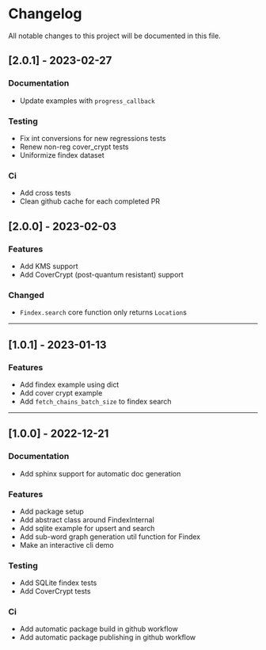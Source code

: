 # Changelog

All notable changes to this project will be documented in this file.

## [2.0.1] - 2023-02-27

### Documentation

- Update examples with `progress_callback`

### Testing

- Fix int conversions for new regressions tests
- Renew non-reg cover_crypt tests
- Uniformize findex dataset

### Ci

- Add cross tests
- Clean github cache for each completed PR

## [2.0.0] - 2023-02-03

### Features

- Add KMS support
- Add CoverCrypt (post-quantum resistant) support

### Changed

- `Findex.search` core function only returns `Location`s

---

## [1.0.1] - 2023-01-13

### Features

- Add findex example using dict
- Add cover crypt example
- Add `fetch_chains_batch_size` to findex search

---

## [1.0.0] - 2022-12-21

### Documentation

- Add sphinx support for automatic doc generation

### Features

- Add package setup
- Add abstract class around FindexInternal
- Add sqlite example for upsert and search
- Add sub-word graph generation util function for Findex
- Make an interactive cli demo

### Testing

- Add SQLite findex tests
- Add CoverCrypt tests

### Ci

- Add automatic package build in github workflow
- Add automatic package publishing in github workflow

<!-- generated by git-cliff -->
